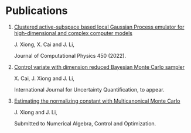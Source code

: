 # Publications
1. [Clustered active-subspace based local Gaussian Process emulator for high-dimensional and complex computer models](https://arxiv.org/abs/2101.00057)

    J. Xiong, X. Cai and J. Li,
    
    Journal of Computational Physics 450 (2022).
2. [Control variate with dimension reduced Bayesian Monte Carlo sampler](https://github.com/JundaX/JundaX.github.io/blob/main/pubs/2101.00057.pdf)

    X. Cai, J. Xiong and J. Li,
    
    International Journal for Uncertainty Quantification, to appear.
3. [Estimating the normalizing constant with Multicanonical Monte Carlo](https://github.com/JundaX/JundaX.github.io/blob/main/pubs/mmc.pdf)

    J. Xiong and J. Li,

    Submitted to Numerical Algebra, Control and Optimization.
